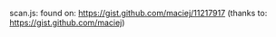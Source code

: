 scan.js: found on: https://gist.github.com/maciej/11217917 (thanks to: https://gist.github.com/maciej)
